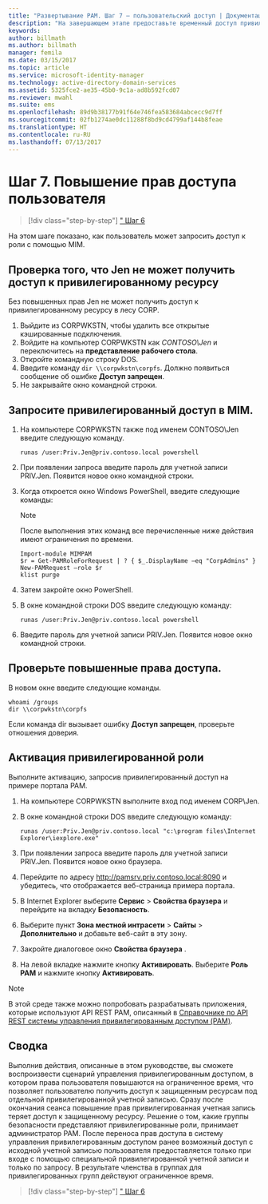 ```yaml
---
title: "Развертывание PAM. Шаг 7 — пользовательский доступ | Документация Майкрософт"
description: "На завершающем этапе предоставьте временный доступ привилегированному пользователю, чтобы продемонстрировать успешное развертывание Privileged Access Management."
keywords: 
author: billmath
ms.author: billmath
manager: femila
ms.date: 03/15/2017
ms.topic: article
ms.service: microsoft-identity-manager
ms.technology: active-directory-domain-services
ms.assetid: 5325fce2-ae35-45b0-9c1a-ad8b592fcd07
ms.reviewer: mwahl
ms.suite: ems
ms.openlocfilehash: 89d9b38177b91f64e746fea583684abcecc9d7ff
ms.sourcegitcommit: 02fb1274ae0dc11288f8bd9cd4799af144b8feae
ms.translationtype: HT
ms.contentlocale: ru-RU
ms.lasthandoff: 07/13/2017
---
```

# <a name="step-7--elevate-a-users-access"></a>Шаг 7. Повышение прав доступа пользователя

>[!div class="step-by-step"]
[" Шаг 6 ](step-6-transition-group-to-pam.md)


На этом шаге показано, как пользователь может запросить доступ к роли с помощью MIM.

## <a name="verify-that-jen-cannot-access-the-privileged-resource"></a>Проверка того, что Jen не может получить доступ к привилегированному ресурсу
Без повышенных прав Jen не может получить доступ к привилегированному ресурсу в лесу CORP.

1. Выйдите из CORPWKSTN, чтобы удалить все открытые кэшированные подключения.
2. Войдите на компьютер CORPWKSTN как *CONTOSO\Jen* и переключитесь на **представление рабочего стола**.
3. Откройте командную строку DOS.
4. Введите команду `dir \\corpwkstn\corpfs`. Должно появиться сообщение об ошибке **Доступ запрещен**.
5. Не закрывайте окно командной строки.

## <a name="request-privileged-access-from-mim"></a>Запросите привилегированный доступ в MIM.
1. На компьютере CORPWKSTN также под именем CONTOSO\Jen введите следующую команду.

    ```
    runas /user:Priv.Jen@priv.contoso.local powershell
    ```

2. При появлении запроса введите пароль для учетной записи PRIV.Jen. Появится новое окно командной строки.
3. Когда откроется окно Windows PowerShell, введите следующие команды:

    > [!NOTE]
    > После выполнения этих команд все перечисленные ниже действия имеют ограничения по времени.

    ```
    Import-module MIMPAM
    $r = Get-PAMRoleForRequest | ? { $_.DisplayName –eq "CorpAdmins" }
    New-PAMRequest –role $r
    klist purge
    ```

4. Затем закройте окно PowerShell.
5. В окне командной строки DOS введите следующую команду:

    ```
    runas /user:Priv.Jen@priv.contoso.local powershell
    ```

6. Введите пароль для учетной записи PRIV.Jen. Появится новое окно командной строки.

## <a name="validate-the-elevated-access"></a>Проверьте повышенные права доступа.
В новом окне введите следующие команды.

```
whoami /groups
dir \\corpwkstn\corpfs
```

Если команда dir вызывает ошибку **Доступ запрещен**, проверьте отношения доверия.

## <a name="activate-the-privileged-role"></a>Активация привилегированной роли
Выполните активацию, запросив привилегированный доступ на примере портала PAM.

1. На компьютере CORPWKSTN выполните вход под именем CORP\Jen.
2. В окне командной строки DOS введите следующую команду:

    ```
    runas /user:Priv.Jen@priv.contoso.local "c:\program files\Internet Explorer\iexplore.exe"
    ```

3. При появлении запроса введите пароль для учетной записи PRIV.Jen. Появится новое окно браузера.
4. Перейдите по адресу http://pamsrv.priv.contoso.local:8090 и убедитесь, что отображается веб-страница примера портала.
5. В Internet Explorer выберите **Сервис** > **Свойства браузера** и перейдите на вкладку **Безопасность**.
6. Выберите пункт **Зона местной интрасети** > **Сайты** > **Дополнительно** и добавьте веб-сайт в эту зону.
7. Закройте диалоговое окно **Свойства браузера** .
8. На левой вкладке нажмите кнопку **Активировать**. Выберите **Роль PAM** и нажмите кнопку **Активировать**.

> [!Note]
> В этой среде также можно попробовать разрабатывать приложения, которые используют API REST PAM, описанный в [Справочнике по API REST системы управления привилегированным доступом (PAM)](/microsoft-identity-manager/reference/privileged-access-management-rest-api-reference).

## <a name="summary"></a>Сводка
Выполнив действия, описанные в этом руководстве, вы сможете воспроизвести сценарий управления привилегированным доступом, в котором права пользователя повышаются на ограниченное время, что позволяет пользователю получить доступ к защищенным ресурсам под отдельной привилегированной учетной записью. Сразу после окончания сеанса повышение прав привилегированная учетная запись теряет доступ к защищенному ресурсу. Решение о том, какие группы безопасности представляют привилегированные роли, принимает администратор PAM. После переноса прав доступа в систему управления привилегированным доступом ранее возможный доступ с исходной учетной записью пользователя предоставляется только при входе с помощью специальной привилегированной учетной записи и только по запросу. В результате членства в группах для привилегированных групп действуют ограниченное время.

>[!div class="step-by-step"]
[" Шаг 6 ](step-6-transition-group-to-pam.md)
